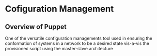 # Cofiguration Management

## Overview of Puppet
One of the versatile configuration managements tool used in ensuring the conformation of systems in a network to be a desired state vis-a-vis the provisioned script using the master-slave architecture
